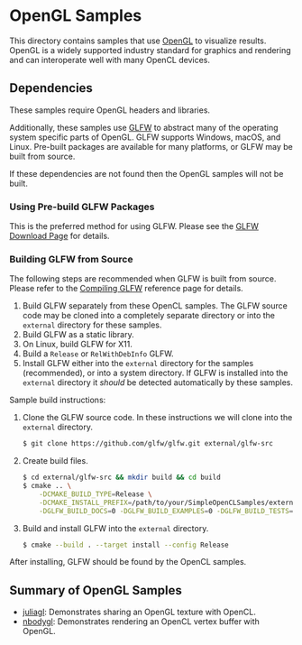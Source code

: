 # OpenGL Samples

This directory contains samples that use [OpenGL](https://www.khronos.org/opengl/) to visualize results.
OpenGL is a widely supported industry standard for graphics and rendering and can interoperate well with many OpenCL devices.

## Dependencies

These samples require OpenGL headers and libraries.

Additionally, these samples use [GLFW](https://www.glfw.org/) to abstract many of the operating system specific parts of OpenGL.
GLFW supports Windows, macOS, and Linux.
Pre-built packages are available for many platforms, or GLFW may be built from source.

If these dependencies are not found then the OpenGL samples will not be built.

### Using Pre-build GLFW Packages

This is the preferred method for using GLFW.
Please see the [GLFW Download Page](https://www.glfw.org/download.html) for details.

### Building GLFW from Source

The following steps are recommended when GLFW is built from source.
Please refer to the [Compiling GLFW](https://www.glfw.org/docs/latest/compile_guide.html) reference page for details.

1. Build GLFW separately from these OpenCL samples.
The GLFW source code may be cloned into a completely separate directory or into the `external` directory for these samples.
2. Build GLFW as a static library.
3. On Linux, build GLFW for X11.
3. Build a `Release` or `RelWithDebInfo` GLFW.
4. Install GLFW either into the `external` directory for the samples (recommended), or into a system directory.
If GLFW is installed into the `external` directory it _should_ be detected automatically by these samples.

Sample build instructions:

1. Clone the GLFW source code.
In these instructions we will clone into the `external` directory.

    ```sh
    $ git clone https://github.com/glfw/glfw.git external/glfw-src
    ```

2. Create build files.

    ```sh
    $ cd external/glfw-src && mkdir build && cd build
    $ cmake .. \
        -DCMAKE_BUILD_TYPE=Release \
        -DCMAKE_INSTALL_PREFIX=/path/to/your/SimpleOpenCLSamples/external/glfw \
        -DGLFW_BUILD_DOCS=0 -DGLFW_BUILD_EXAMPLES=0 -DGLFW_BUILD_TESTS=0
    ```

3. Build and install GLFW into the `external` directory.

    ```sh
    $ cmake --build . --target install --config Release
    ```

After installing, GLFW should be found by the OpenCL samples.

## Summary of OpenGL Samples

* [juliagl](./00_juliagl): Demonstrates sharing an OpenGL texture with OpenCL.
* [nbodygl](./01_nbodygl): Demonstrates rendering an OpenCL vertex buffer with OpenGL.
